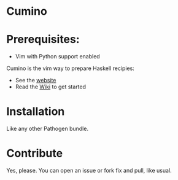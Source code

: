 Cumino
======

# Prerequisites:

* Vim with Python support enabled

Cumino is the vim way to prepare Haskell recipies:

* See the [website](http://adinapoli.github.com/cumino)
* Read the [Wiki](https://github.com/adinapoli/cumino/wiki/Getting-Started) to get started

# Installation

Like any other Pathogen bundle.

# Contribute

Yes, please. You can open an issue or fork fix and pull, like usual.
